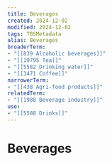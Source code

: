```yaml
---
title: Beverages
created: 2024-12-02
modified: 2024-12-02
tags: TBSMetadata
alias: Beverages
broaderTerm:
- "[[839 Alcoholic beverages]]"
- "[[19795 Tea]]"
- "[[5582 Drinking water]]"
- "[[3471 Coffee]]"
narrowerTerm:
- "[[438 Agri-food products]]"
relatedTerm:
- "[[1988 Beverage industry]]"
use:
- "[[5588 Drinks]]"
---
```

# Beverages
